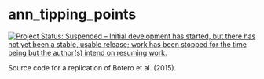 # ann_tipping_points
<!-- badges: start -->
 [![Project Status: Suspended – Initial development has started, but there has not yet been a stable, usable release; work has been stopped for the time being but the author(s) intend on resuming work.](https://www.repostatus.org/badges/latest/suspended.svg)](https://www.repostatus.org/#suspended)
<!-- badges: end -->

Source code for a replication of Botero et al. (2015).
